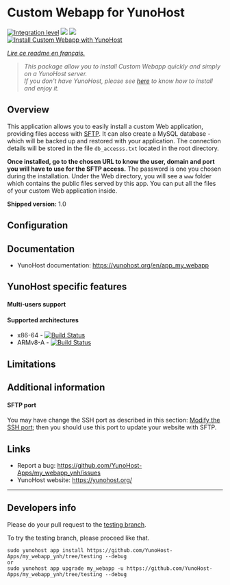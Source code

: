 # Custom Webapp for YunoHost

[![Integration level](https://dash.yunohost.org/integration/my_webapp.svg)](https://dash.yunohost.org/appci/app/my_webapp) ![](https://ci-apps.yunohost.org/ci/badges/my_webapp.status.svg) ![](https://ci-apps.yunohost.org/ci/badges/my_webapp.maintain.svg)  
[![Install Custom Webapp with YunoHost](https://install-app.yunohost.org/install-with-yunohost.png)](https://install-app.yunohost.org/?app=my_webapp)

*[Lire ce readme en français.](./README_fr.md)*

> *This package allow you to install Custom Webapp quickly and simply on a YunoHost server.  
If you don't have YunoHost, please see [here](https://yunohost.org/en/install) to know how to install and enjoy it.*

## Overview

This application allows you to easily install a custom Web application,
providing files access with [SFTP](https://yunohost.org/en/filezilla). It can also create a MySQL database -
which will be backed up and restored with your application. The connection
details will be stored in the file `db_accesss.txt` located in the root
directory.

**Once installed, go to the chosen URL to know the user, domain and port 
you will have to use for the SFTP access.** The password is one you chosen
during the installation. Under the Web directory, you will see a `www` folder
which contains the public files served by this app. You can put all the files
of your custom Web application inside.

**Shipped version:** 1.0

## Configuration

## Documentation

 * YunoHost documentation: https://yunohost.org/en/app_my_webapp

## YunoHost specific features

#### Multi-users support

#### Supported architectures

* x86-64 - [![Build Status](https://ci-apps.yunohost.org/ci/logs/my_webapp.svg)](https://ci-apps.yunohost.org/ci/apps/my_webapp/)
* ARMv8-A - [![Build Status](https://ci-apps-arm.yunohost.org/ci/logs/my_webapp.svg)](https://ci-apps-arm.yunohost.org/ci/apps/my_webapp/)

## Limitations

## Additional information

#### SFTP port

You may have change the SSH port as described in this section: 
[Modify the SSH port](https://yunohost.org/en/security#modify-the-ssh-port); 
then you should use this port to update your website with SFTP.

## Links

 * Report a bug: https://github.com/YunoHost-Apps/my_webapp_ynh/issues
 * YunoHost website: https://yunohost.org/

---

## Developers info

Please do your pull request to the [testing branch](https://github.com/YunoHost-Apps/my_webapp_ynh/tree/testing).

To try the testing branch, please proceed like that.
```
sudo yunohost app install https://github.com/YunoHost-Apps/my_webapp_ynh/tree/testing --debug
or
sudo yunohost app upgrade my_webapp -u https://github.com/YunoHost-Apps/my_webapp_ynh/tree/testing --debug
```
